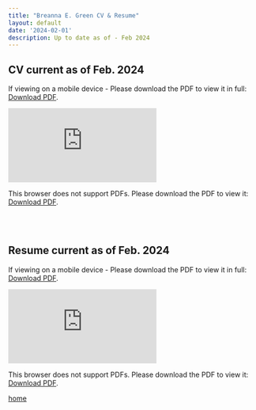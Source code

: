 ```yaml
---
title: "Breanna E. Green CV & Resume"
layout: default
date: '2024-02-01'
description: Up to date as of - Feb 2024
---
```


## CV current as of Feb. 2024


<p>If viewing on a mobile device - Please download the PDF to view it in full: <a href="https://bregreen.github.io/assets/pdfs/CV_BEGreen_202411.pdf">Download PDF</a>.</p>


<object data="https://bregreen.github.io/assets/pdfs/CV_BEGreen_202411.pdf" type="application/pdf" width="100%" height="875px">
    <embed src="https://bregreen.github.io/assets/pdfs/CV_BEGreen_202411.pdf" type="application/pdf">
        <p>This browser does not support PDFs. Please download the PDF to view it: <a href="https://bregreen.github.io/assets/pdfs/CV_BEGreen_202411.pdf">Download PDF</a>.</p>
    </embed>
</object>

<br>
<br>

## Resume current as of Feb. 2024


<p>If viewing on a mobile device - Please download the PDF to view it in full: <a href="https://bregreen.github.io/assets/pdfs/Resume_BEGreen_202411.pdf">Download PDF</a>.</p>


<object data="https://bregreen.github.io/assets/pdfs/Resume_BEGreen_202411.pdf" type="application/pdf" width="100%" height="875px">
    <embed src="https://bregreen.github.io/assets/pdfs/Resume_BEGreen_202411.pdf" type="application/pdf">
        <p>This browser does not support PDFs. Please download the PDF to view it: <a href="https://bregreen.github.io/assets/pdfs/Resume_BEGreen_202411.pdf">Download PDF</a>.</p>
    </embed>
</object>



[home](./)
